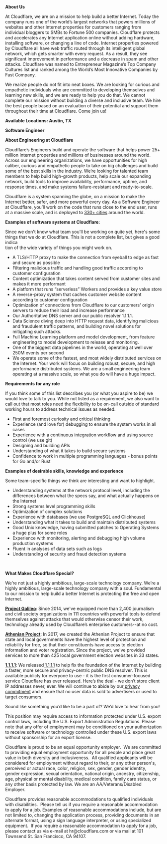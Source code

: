 <div class="content-intro">
	<div><strong>About Us</strong></div>
	<div>
		<p>At Cloudflare, we are on a mission to help build a better Internet. Today the company runs one of the world’s largest networks that powers millions of websites and other Internet properties for customers ranging from individual bloggers to SMBs to Fortune 500 companies. Cloudflare protects and accelerates any Internet application online without adding hardware, installing software, or changing a line of code. Internet properties powered by Cloudflare all have web traffic routed through its intelligent global network, which gets smarter with every request. As a result, they see significant improvement in performance and a decrease in spam and other attacks. Cloudflare was named to Entrepreneur Magazine’s Top Company Cultures list and ranked among the World’s Most Innovative Companies by Fast Company.&nbsp;</p>
		<p><span style="font-weight: 400;">We realize people do not fit into neat boxes. We are looking for curious and empathetic individuals who are committed to developing themselves and learning new skills, and we are ready to help you do that. We cannot complete our mission without building a diverse and inclusive team. We hire the best people based on an evaluation of their potential and support them throughout their time at Cloudflare. Come join us!&nbsp;</span></p>
	</div>
</div>
<p><strong>Available Locations: Austin, TX<br></strong></p>
<p><strong>Software Engineer</strong></p>
<p><strong>About Engineering at Cloudflare</strong></p>
<p>Cloudflare’s Engineers build and operate the software that helps power 25+ million Internet properties and millions of businesses around the world. Across our engineering organizations, we have opportunities for high caliber, curious and empathetic people to take on big challenges and build some of the best skills in the industry. We’re looking for talented team members to help build high-growth products, help scale our expanding network, build tools to improve availability, performance, uptime, and response times, and make systems failure-resistant and ready-to-scale.</p>
<p>Cloudflare is a system spanning the globe, on a mission to make the Internet better, safer, and more powerful every day. As a Software Engineer at Cloudflare, you’ll work on the code that runs close to the end user, runs at a massive scale, and is deployed to&nbsp;<a href="https://www.cloudflare.com/network/">330+ cities</a>&nbsp;around the world.</p>
<p><strong>Examples of software systems at Cloudflare:</strong></p>
<p>Since we don't know what team you'll be working on quite yet, here's some things that we do at Cloudflare. This is not a complete list, but gives a good indica<br>tion of the wide variety of things you might work on.</p>
<ul>
	<li>A TLS/HTTP proxy to make the connection from eyeball to edge as fast and secure as possible</li>
	<li>Filtering malicious traffic and handling good traffic according to customer configuration</li>
	<li>Content optimization that takes content served from customer sites and makes it more performant</li>
	<li>A platform that runs “serverless” Workers and provides a key value store</li>
	<li>A reverse-proxy system that caches customer website content according to customer configuration</li>
	<li>Optimization of connections from Cloudflare to our customers' origin servers to reduce their load and increase performance</li>
	<li>Our Authoritative DNS server and our public resolver 1.1.1.1.</li>
	<li>Data Science diving deep into HTTP request data, identifying malicious and fraudulent traffic patterns, and building novel solutions for mitigating such attacks.</li>
	<li>Full Machine Learning platform and model development, from feature engineering to model development to release and monitoring.</li>
	<li>One of the biggest data pipelines in the world, operating at well over 250M events per second</li>
	<li>We operate some of the fastest, and most widely distributed services on the Internet. Your work will focus on building robust, secure, and high performance distributed systems. We are a small engineering team operating at a massive scale, so what you do will have a huge impact.</li>
</ul>
<p><strong>Requirements for any role</strong></p>
<p>If you think some of this list describes you (or what you aspire to be) we would love to talk to you. While not listed as a requirement, we also want to call out that most roles need the flexibility to be on-call outside of standard working hours to address technical issues as needed.</p>
<ul>
	<li>First and foremost curiosity and critical thinking</li>
	<li>Experience (and love for) debugging to ensure the system works in all cases</li>
	<li>Experience with a continuous integration workflow and using source control (we use git)</li>
	<li>Designing and building APIs</li>
	<li>Understanding of what it takes to build secure systems</li>
	<li>Confidence to work in multiple programming languages - bonus points for Go and/or Rust</li>
</ul>
<p><strong>Examples of desirable skills, knowledge and experience</strong></p>
<p>Some team-specific things we think are interesting and want to highlight.</p>
<ul>
	<li>Understanding systems at the network protocol level, including the differences between what the specs say, and what actually happens on the Internet</li>
	<li>Strong systems level programming skills</li>
	<li>Optimization of complex solutions</li>
	<li>Experience with databases (we use PostgreSQL and Clickhouse)</li>
	<li>Understanding what it takes to build and maintain distributed systems</li>
	<li>Good Unix knowledge, having submitted patches to Operating Systems a huge plus for some roles</li>
	<li>Experience with monitoring, alerting and debugging high volume production systems</li>
	<li>Fluent in analyses of data sets such as logs</li>
	<li>Understanding of security and fraud detection systems</li>
</ul>
<p>&nbsp;</p>
<div class="content-conclusion">
	<p><strong>What Makes Cloudflare Special?</strong></p>
	<p><span style="font-weight: 400;">We’re not just a highly ambitious, large-scale technology company. We’re a highly ambitious, large-scale technology company with a soul. Fundamental to our mission to help build a better Internet is protecting the free and open Internet.</span></p>
	<p><a href="https://blog.cloudflare.com/protecting-free-expression-online/"><strong>Project Galileo</strong></a><span style="font-weight: 400;">: Since 2014, we've equipped more than 2,400 journalism and civil society organizations in 111 countries with powerful tools to defend themselves against attacks that would otherwise censor their work, technology already used by Cloudflare’s enterprise customers--at no cost.</span></p>
	<p><strong><a href="https://www.cloudflare.com/athenian/">Athenian Project</a></strong><span style="font-weight: 400;">: In 2017, we created the Athenian Project to ensure that state and local governments have the highest level of protection and reliability for free, so that their constituents have access to election information and voter registration. Since the project, we've provided services to more than 425 local government election websites in 33 states.</span></p>
	<p><a href="https://1.1.1.1/"><strong>1.1.1.1</strong></a><span style="font-weight: 400;">: We released</span><a href="https://1.1.1.1/"> <span style="font-weight: 400;">1.1.1.1</span></a><span style="font-weight: 400;"> to help fix the foundation of the Internet by building a faster, more secure and privacy-centric public DNS resolver. This is available publicly for everyone to use - it is the first consumer-focused service Cloudflare has ever released. Here’s the deal - we don’t store client IP addresses never, ever. We will continue to abide by our</span><a href="https://developers.cloudflare.com/1.1.1.1/privacy/public-dns-resolver"> privacy commitment</a><span style="font-weight: 400;"> and ensure that no user data is sold to advertisers or used to target consumers.</span></p>
	<p><span style="font-weight: 400;">Sound like something you’d like to be a part of? We’d love to hear from you!</span></p>
	<p><span style="font-weight: 400;">This position may require access to information protected under U.S. export control laws, including the U.S. Export Administration Regulations. Please note that any offer of employment may be conditioned on your authorization to receive software or technology controlled under these U.S. export laws without sponsorship for an export license.</span></p>
	<p><span style="font-weight: 400;">Cloudflare is proud to be an equal opportunity employer. &nbsp;We are committed to providing equal employment opportunity for all people and place great value in both diversity and inclusiveness. &nbsp;All qualified applicants will be considered for employment without regard to their, or any other person's, perceived or actual</span> <span style="font-weight: 400;">race, color, religion, sex, gender, gender identity, gender expression, sexual orientation, national origin, ancestry, citizenship, age, physical or mental disability, medical condition, family care status, or any other basis protected by law. </span><span style="font-weight: 400;">We are an AA/Veterans/Disabled Employer.</span></p>
	<p><span style="font-weight: 400;">Cloudflare provides reasonable accommodations to qualified individuals with disabilities. &nbsp;Please tell us if you require a reasonable accommodation to apply for a job. Examples of reasonable accommodations include, but are not limited to, changing the application process, providing documents in an alternate format, using a sign language interpreter, or using specialized equipment. &nbsp;If you require a reasonable accommodation to apply for a job, please contact us via e-mail at </span><span style="font-weight: 400;">hr@cloudflare.com</span><span style="font-weight: 400;"> or via mail at 101 Townsend St. San Francisco, CA 94107.</span></p>
</div>